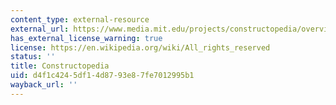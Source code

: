 ```yaml
---
content_type: external-resource
external_url: https://www.media.mit.edu/projects/constructopedia/overview/
has_external_license_warning: true
license: https://en.wikipedia.org/wiki/All_rights_reserved
status: ''
title: Constructopedia
uid: d4f1c424-5df1-4d87-93e8-7fe7012995b1
wayback_url: ''
---
```

